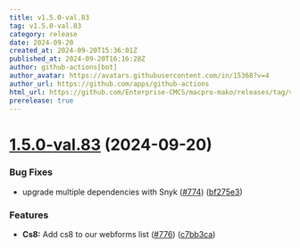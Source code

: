 ```yaml
---
title: v1.5.0-val.83
tag: v1.5.0-val.83
category: release
date: 2024-09-20
created_at: 2024-09-20T15:36:01Z
published_at: 2024-09-20T16:16:28Z
author: github-actions[bot]
author_avatar: https://avatars.githubusercontent.com/in/15368?v=4
author_url: https://github.com/apps/github-actions
html_url: https://github.com/Enterprise-CMCS/macpro-mako/releases/tag/v1.5.0-val.83
prerelease: true
---
```


# [1.5.0-val.83](https://github.com/Enterprise-CMCS/macpro-mako/compare/v1.5.0-val.82...v1.5.0-val.83) (2024-09-20)


### Bug Fixes

* upgrade multiple dependencies with Snyk ([#774](https://github.com/Enterprise-CMCS/macpro-mako/issues/774)) ([bf275e3](https://github.com/Enterprise-CMCS/macpro-mako/commit/bf275e33b0eca6200c2dfc2ab112a6cc158553d3))


### Features

* **Cs8:** Add cs8 to our webforms list ([#776](https://github.com/Enterprise-CMCS/macpro-mako/issues/776)) ([c7bb3ca](https://github.com/Enterprise-CMCS/macpro-mako/commit/c7bb3ca7b3b4a0d5802129a564f9291120f8a5b1))




